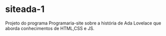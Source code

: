 # siteada-1
Projeto do programa Programaria-site sobre a história de Ada Lovelace que aborda conhecimentos de HTML,CSS e JS.
